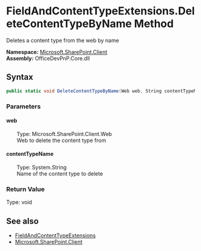 # FieldAndContentTypeExtensions.DeleteContentTypeByName Method  
 Deletes a content type from the web by name   

**Namespace:** [Microsoft.SharePoint.Client](Microsoft.SharePoint.Client.md)  
**Assembly:** OfficeDevPnP.Core.dll  
## Syntax
```C#
public static void DeleteContentTypeByName(Web web, String contentTypeName)
```
### Parameters
#### web  
&emsp;&emsp;Type: Microsoft.SharePoint.Client.Web  
&emsp;&emsp;Web to delete the content type from  

  

#### contentTypeName  
&emsp;&emsp;Type: System.String  
&emsp;&emsp;Name of the content type to delete  

  

### Return Value
Type: void  

## See also
- [FieldAndContentTypeExtensions](Microsoft.SharePoint.Client.FieldAndContentTypeExtensions.md) 
- [Microsoft.SharePoint.Client](Microsoft.SharePoint.Client.md) 
